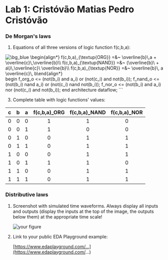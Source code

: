 # Lab 1: Cristóvão Matias Pedro Cristóvão

### De Morgan's laws

1. Equations of all three versions of logic function f(c,b,a):
<img src="https://latex.codecogs.com/gif.image?\dpi{110}&space;\bg_blue&space;\begin{align*}&space;&space;&space;&space;f(c,b,a)_{\textup{ORG}}&space;=&~&space;\overline{b}\,a&space;&plus;&space;\overline{c}\,\overline{b}\\&space;&space;&space;&space;f(c,b,a)_{\textup{NAND}}&space;=&~&space;(\overline{b}\&space;&plus;&space;a\)\,\overline{c}\&space;\overline{b}\\&space;&space;&space;f(c,b,a)_{\textup{NOR}}&space;=&~&space;\overline{b}\,&space;a&space;\overline{c}\,&space;b\end{align*}" title="\bg_blue \begin{align*} f(c,b,a)_{\textup{ORG}} =&~ \overline{b}\,a + \overline{c}\,\overline{b}\\ f(c,b,a)_{\textup{NAND}} =&~ (\overline{b}\ + a\)\,\overline{c}\ \overline{b}\\ f(c,b,a)_{\textup{NOR}} =&~ \overline{b}\, a \overline{c}\, b\end{align*}" />
begin
    f_org_o  <= (not(b_i) and a_i) or (not(c_i) and not(b_i));
    f_nand_o <= (not(b_i) nand a_i) or (not(c_i) nand not(b_i));
    f_nor_o  <= (not(b_i) and a_i) nor (not(c_i) and not(b_i));
end architecture dataflow;
```

3. Complete table with logic functions' values:

| **c** | **b** |**a** | **f(c,b,a)_ORG** | **f(c,b,a)_NAND** | **f(c,b,a)_NOR** |
| :-: | :-: | :-: | :-: | :-: | :-: |
| 0 | 0 | 0 | 1 | 1 | 0 |
| 0 | 0 | 1 | 1 | 0 | 0 |
| 0 | 1 | 0 | 0 | 1 | 1 |
| 0 | 1 | 1 | 0 | 1 | 1 |
| 1 | 0 | 0 | 0 | 1 | 1 |
| 1 | 0 | 1 | 1 | 1 | 0 |
| 1 | 1 | 0 | 0 | 1 | 1 |
| 1 | 1 | 1 | 0 | 1 | 1 |

### Distributive laws

1. Screenshot with simulated time waveforms. Always display all inputs and outputs (display the inputs at the top of the image, the outputs below them) at the appropriate time scale!

   ![your figure]()

2. Link to your public EDA Playground example:

   [https://www.edaplayground.com/...](https://www.edaplayground.com/...)
